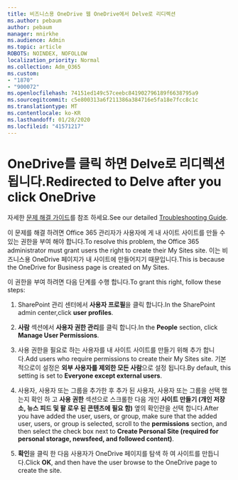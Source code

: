 ```yaml
---
title: 비즈니스용 OneDrive 웹 OneDrive에서 Delve로 리디렉션
ms.author: pebaum
author: pebaum
manager: mnirkhe
ms.audience: Admin
ms.topic: article
ROBOTS: NOINDEX, NOFOLLOW
localization_priority: Normal
ms.collection: Adm_O365
ms.custom:
- "1870"
- "900072"
ms.openlocfilehash: 74151ed149c57ceebc841902796189f6638795a9
ms.sourcegitcommit: c5e800313a6f211386a384716e5fa18e7fcc8c1c
ms.translationtype: MT
ms.contentlocale: ko-KR
ms.lasthandoff: 01/28/2020
ms.locfileid: "41571217"
---
```

# <a name="redirected-to-delve-after-you-click-onedrive"></a><span data-ttu-id="6ee47-102">OneDrive를 클릭 하면 Delve로 리디렉션됩니다.</span><span class="sxs-lookup"><span data-stu-id="6ee47-102">Redirected to Delve after you click OneDrive</span></span>

<span data-ttu-id="6ee47-103">자세한 [문제 해결 가이드](https://docs.microsoft.com/sharepoint/support/sites/troubleshooting-guide-for-sites-stopped-at-provisioning)를 참조 하세요.</span><span class="sxs-lookup"><span data-stu-id="6ee47-103">See our detailed [Troubleshooting Guide](https://docs.microsoft.com/sharepoint/support/sites/troubleshooting-guide-for-sites-stopped-at-provisioning).</span></span>

<span data-ttu-id="6ee47-104">이 문제를 해결 하려면 Office 365 관리자가 사용자에 게 내 사이트 사이트를 만들 수 있는 권한을 부여 해야 합니다.</span><span class="sxs-lookup"><span data-stu-id="6ee47-104">To resolve this problem, the Office 365 administrator must grant users the right to create their My Sites site.</span></span> <span data-ttu-id="6ee47-105">이는 비즈니스용 OneDrive 페이지가 내 사이트에 만들어지기 때문입니다.</span><span class="sxs-lookup"><span data-stu-id="6ee47-105">This is because the OneDrive for Business page is created on My Sites.</span></span>

<span data-ttu-id="6ee47-106">이 권한을 부여 하려면 다음 단계를 수행 합니다.</span><span class="sxs-lookup"><span data-stu-id="6ee47-106">To grant this right, follow these steps:</span></span>

1. <span data-ttu-id="6ee47-107">SharePoint 관리 센터에서 **사용자 프로필**을 클릭 합니다.</span><span class="sxs-lookup"><span data-stu-id="6ee47-107">In the SharePoint admin center,click **user profiles**.</span></span>

2. <span data-ttu-id="6ee47-108">**사람** 섹션에서 **사용자 권한 관리**를 클릭 합니다.</span><span class="sxs-lookup"><span data-stu-id="6ee47-108">In the **People** section, click **Manage User Permissions**.</span></span>

3. <span data-ttu-id="6ee47-109">사용 권한을 필요로 하는 사용자를 내 사이트 사이트를 만들기 위해 추가 합니다.</span><span class="sxs-lookup"><span data-stu-id="6ee47-109">Add users who require permissions to create their My Sites site.</span></span> <span data-ttu-id="6ee47-110">기본적으로이 설정은 **외부 사용자를 제외한 모든 사람**으로 설정 됩니다.</span><span class="sxs-lookup"><span data-stu-id="6ee47-110">By default, this setting is set to **Everyone except external users**.</span></span>

4. <span data-ttu-id="6ee47-111">사용자, 사용자 또는 그룹을 추가한 후 추가 된 사용자, 사용자 또는 그룹을 선택 했는지 확인 하 고 **사용 권한** 섹션으로 스크롤한 다음 개인 **사이트 만들기 (개인 저장소, 뉴스 피드 및 팔 로우 된 콘텐츠에 필요 함)** 옆의 확인란을 선택 합니다.</span><span class="sxs-lookup"><span data-stu-id="6ee47-111">After you have added the user, users, or group, make sure that the added user, users, or group is selected, scroll to the **permissions** section, and then select the check box next to **Create Personal Site (required for personal storage, newsfeed, and followed content)**.</span></span>

5. <span data-ttu-id="6ee47-112">**확인**을 클릭 한 다음 사용자가 OneDrive 페이지를 탐색 하 여 사이트를 만듭니다.</span><span class="sxs-lookup"><span data-stu-id="6ee47-112">Click **OK**, and then have the user browse to the OneDrive page to create the site.</span></span>
